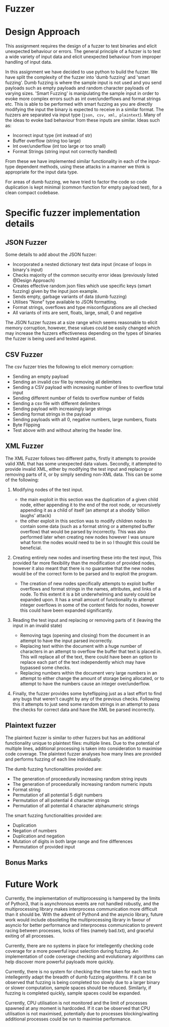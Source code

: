 Fuzzer
===========

# Design Approach
This assignment requires the design of a fuzzer to test binaries and elicit unexpected behaviour or errors.
The general principle of a fuzzer is to test a wide variety of input data and elicit unexpected behaviour from improper handling of input data.

In this assignment we have decided to use python to build the fuzzer. We have split the complexity of the fuzzer into 'dumb fuzzing' and 'smart fuzzing'. Dumb fuzzing is where the sample input is not used and you send payloads such as empty payloads and random character payloads of varying sizes. 'Smart Fuzzing' is manipulating the sample input in order to evoke more complex errors such as int over/underflows and format strings etc. This is able to be performed with smart fuzzing as you are directly modifying the input the binary is expected to receive in a similar format. The fuzzers are separated via input type (`json, csv, xml, plaintext`). Many of the ideas to evoke bad behaviour from these inputs are similar. Ideas such as:
- Incorrect input type (int instead of str)
- Buffer overflow (string too large)
- Int over/underflow (int too large or too small)
- Format Strings (string input not correctly handled)

From these we have implemented similar functionality in each of the input-type dependent methods, using these attacks in a manner we think is appropriate for the input data type.

For areas of dumb fuzzing, we have tried to factor the code so code duplication is kept minimal (common function for empty payload test), for a clean compact codebase.


# Specific fuzzer implementation details
## JSON Fuzzer
Some details to add about the JSON fuzzer:
- Incorporated a nested dictionary test data input (incase of loops in binary's input)
- Checks majority of the common security error ideas (previously listed @Design Approach)
- Creates effective random json files which use specific keys (smart fuzzing) given by the input json example.
- Sends empty, garbage variants of data (dumb fuzzing)
- Utilises "None" type available to JSON formatting.
- Format strings, overflows and type misconfigurations are all checked
- All variants of ints are sent, floats, large, small, 0 and negative

The JSON fuzzer fuzzes at a size range which seems reasonable to elicit memory corruption, however, these values could be easily changed which may increase 
the fuzzers effectiveness depending on the types of binaries the fuzzer is being used and tested against.



## CSV Fuzzer
The csv fuzzer tries the following to elicit memory corruption:  
- Sending an empty payload 
- Sending an invalid csv file by removing all delimiters
- Sending a CSV payload with increasing number of lines to overflow total input
- Sending different number of fields to overflow number of fields
- Sending a csv file with different delimiters
- Sending payload with increasingly large strings
- Sending format strings in the payload 
- Sending payloads with all 0, negative numbers, large numbers, floats
- Byte Flipping
- Test above with and without altering the header line.


## XML Fuzzer
The XML Fuzzer follows two different paths, firstly it attempts to provide valid XML that has some unexpected data values. Secondly, it attempted to provide invalid XML, either by modifying the test input and replacing or removing parts of it, or by simply sending non-XML data. This can be some of the following:

1. Modifying nodes of the test input.
    * the main exploit in this section was the duplication of a given child node, either appending it to the end of the root node, or recursively appending it as a child of itself (an attempt at a shoddy 'billion laughs' attack)
    * the other exploit in this section was to modify children nodes to contain some data (such as a format string or a attempted buffer overflow) that would be parsed by incorrectly. This was also performed later when creating new nodes however I was unsure what form the nodes would need to be in so I thought this could be beneficial.

2. Creating entirely new nodes and inserting these into the test input, This provided far more flexibility than the modification of provided nodes, however it also meant that there is no guarantee that the new nodes would be of the correct form to be parsed and to exploit the program.
    * The creation of new nodes specifically attempts to exploit buffer overflows and format strings in the names, attributes, and links of a node. To this extent it is a bit underwhelming and surely could be expanded upon. It has a small amount of functionality to attempt integer overflows in some of the content fields for nodes, however this could have been expanded significantly.

3. Reading the test input and replacing or removing parts of it (leaving the input in an invalid state)
    * Removing tags (opening and closing) from the document in an attempt to have the input parsed incorrectly.
    * Replacing text within the document with a huge number of characters in an attempt to overflow the buffer that text is placed in. This will replace all of the text, there could have been an option to replace each part of the text independently which may have bypassed some checks.
    * Replacing numbers within the document very large numbers in an attempt to either change the amount of storage being allocated, or to attempt to have the numbers cause an integer over/underflow.

4. Finally, the fuzzer provides some byteflipping just as a last effort to find any bugs that weren't caught by any of the previous checks. Following this it attempts to just send some random strings in an attempt to pass the checks for correct data and have the XML be parsed incorrectly.


## Plaintext fuzzer
The plaintext fuzzer is similar to other fuzzers but has an additional functionality unique to plaintext files: multiple lines.
Due to the potential of multiple lines, additional processing is taken into consideration to maximise code coverage.
The plaintext fuzzer analyses how many lines are provided and performs fuzzing of each line individually.

The dumb fuzzing functionalities provided are:
- The generation of proceedurally increasing random string inputs
- The generation of proceedurally increasing random numeric inputs
- Format string
- Permutation of all potential 5 digit numbers
- Permutation of all potential 4 character strings
- Permutation of all potential 4 character alphanumeric strings

The smart fuzzing functionalities provided are:
- Duplication
- Negation of numbers
- Duplication and negation
- Mutation of digits in both large range and fine differences
- Permutation of provided input

## Bonus Marks

# Future Work
Currently, the implementation of multiprocessing is hampered by the limits of Python3, that is asynchronous events are not handled robustly,
and the multiprocessing library makes interprocess communication more difficult than it should be. With the advent of Python4 and the asyncio library,
future work would include obsoleting the multiprocessing library in favour of asyncio for better performance and interprocess communication to prevent
racing between processes, locks of files (namely bad.txt), and graceful exiting of all processes.

Currently, there are no systems in place for intellegently checking code coverage for a more powerful input selection during fuzzing. An implementation 
of code coverage checking and evolutionary algorithms can help discover more powerful payloads more quickly.

Currently, there is no system for checking the time taken for each test to intellegently adapt the breadth of dumb fuzzing algorithms. If it can be 
observed that fuzzing is being completed too slowly due to a larger binary or slower computation, sample spaces should be reduced. Similarly, if 
fuzzing is completed quickly, sample spaces could be expanded.

Currently, CPU utilisation is not monitored and the limit of processes spawned at any moment is hardcoded. If it can be observed that CPU utilisation is 
not maximised, potentially due to processes blocking/waiting additional processes could be run to maximise performance.
